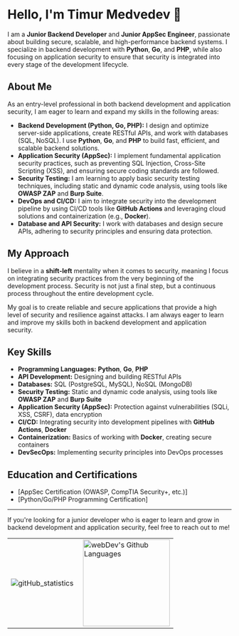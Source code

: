 # Hello, I'm Timur Medvedev 👋

I am a **Junior Backend Developer** and **Junior AppSec Engineer**, passionate about building secure, scalable, and high-performance backend systems. I specialize in backend development with **Python**, **Go**, and **PHP**, while also focusing on application security to ensure that security is integrated into every stage of the development lifecycle.

## About Me

As an entry-level professional in both backend development and application security, I am eager to learn and expand my skills in the following areas:

- **Backend Development (Python, Go, PHP):** I design and optimize server-side applications, create RESTful APIs, and work with databases (SQL, NoSQL). I use **Python**, **Go**, and **PHP** to build fast, efficient, and scalable backend solutions.
- **Application Security (AppSec):** I implement fundamental application security practices, such as preventing SQL Injection, Cross-Site Scripting (XSS), and ensuring secure coding standards are followed.
- **Security Testing:** I am learning to apply basic security testing techniques, including static and dynamic code analysis, using tools like **OWASP ZAP** and **Burp Suite**.
- **DevOps and CI/CD:** I aim to integrate security into the development pipeline by using CI/CD tools like **GitHub Actions** and leveraging cloud solutions and containerization (e.g., **Docker**).
- **Database and API Security:** I work with databases and design secure APIs, adhering to security principles and ensuring data protection.

## My Approach

I believe in a **shift-left** mentality when it comes to security, meaning I focus on integrating security practices from the very beginning of the development process. Security is not just a final step, but a continuous process throughout the entire development cycle.

My goal is to create reliable and secure applications that provide a high level of security and resilience against attacks. I am always eager to learn and improve my skills both in backend development and application security.

## Key Skills

- **Programming Languages:** **Python**, **Go**, **PHP**
- **API Development:** Designing and building RESTful APIs
- **Databases:** SQL (PostgreSQL, MySQL), NoSQL (MongoDB)
- **Security Testing:** Static and dynamic code analysis, using tools like **OWASP ZAP** and **Burp Suite**
- **Application Security (AppSec):** Protection against vulnerabilities (SQLi, XSS, CSRF), data encryption
- **CI/CD:** Integrating security into development pipelines with **GitHub Actions**, **Docker**
- **Containerization:** Basics of working with **Docker**, creating secure containers
- **DevSecOps:** Implementing security principles into DevOps processes

## Education and Certifications

- [AppSec Certification (OWASP, CompTIA Security+, etc.)]
- [Python/Go/PHP Programming Certification]

---

If you're looking for a junior developer who is eager to learn and grow in backend development and application security, feel free to reach out to me!

<table>
  <tr>
    <td>
      <img align="left" src="http://github-readme-streak-stats.herokuapp.com?user=PSYCHXLAUGH&theme=dark&background=000000" alt="gitHub_statistics"/>
    </td>
    <td>
      <img height="195px" align="right" alt="webDev's Github Languages" src="https://github-readme-stats-sigma-five.vercel.app/api/top-langs/?username=PSYCHXLAUGH&layout=compact&theme=vision-friendly-dark" />
    </td>
  </tr>
</table>

